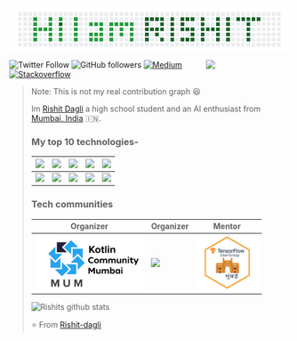 <a href=https://www.rishit.tech><img src=https://github.com/Rishit-dagli/Rishit-dagli/blob/master/images/header_image.png width=900></a>

<img align=right src=https://github.com/Rishit-dagli/Rishit-dagli/blob/master/images/octocat-anime.gif width=150>

![Twitter Follow](https://img.shields.io/twitter/follow/rishit_dagli?style=social)
![GitHub followers](https://img.shields.io/github/followers/Rishit-dagli?style=social)
[![Medium](https://github.com/Rishit-dagli/Rishit-dagli/blob/master/badges/medium.svg)](https://medium.com/@rishit.dagli)
[![Stackoverflow](https://github.com/Rishit-dagli/Rishit-dagli/blob/master/badges/stackoverflow.svg)](https://stackoverflow.com/users/11878567/rishit-dagli)

> Note: This is not my real contribution graph :laughing:
>
> Im [Rishit Dagli](https://www.rishit.tech) a high school student and an AI enthusiast from
> [Mumbai, India](https://www.google.com/maps/place/Rishit+Dagli/@19.2115497,72.8411235,15z/data=!4m5!3m4!1s0x0:0xf3ed3bb225394f3c!8m2!3d19.2115497!4d72.8411235) :india:.
>
> ### My top 10 technologies-
>
> |![](https://github.com/Rishit-dagli/Rishit-dagli/blob/master/badges/python.png)|![](https://github.com/Rishit-dagli/Rishit-dagli/blob/master/badges/tensorflow.svg)|![](https://github.com/Rishit-dagli/Rishit-dagli/blob/master/badges/gcp.png)|![](https://github.com/Rishit-dagli/Rishit-dagli/blob/master/badges/azure.png)|![](https://github.com/Rishit-dagli/Rishit-dagli/blob/master/badges/c++.png)|
> |---|---|---|---|---|
> |![](https://github.com/Rishit-dagli/Rishit-dagli/blob/master/badges/android.png)|![](https://github.com/Rishit-dagli/Rishit-dagli/blob/master/badges/javascript.svg)|![](https://github.com/Rishit-dagli/Rishit-dagli/blob/master/badges/node.svg)|![](https://github.com/Rishit-dagli/Rishit-dagli/blob/master/badges/docker.svg)|![](https://github.com/Rishit-dagli/Rishit-dagli/blob/master/badges/arduino.png)|
>
> ### Tech communities
>
> |Organizer|Organizer|Mentor|
> |---------|---------|------|
> |<a href=https://kotlinmumbai.tech><img src=https://github.com/Rishit-dagli/Rishit-dagli/blob/master/communities/kotlin_mumbai.png height=100px></a>|<a href=https://community.mozilla.org/groups/mozilla-mumbai/><img src=https://github.com/Rishit-dagli/Rishit-dagli/blob/master/communities/mozilla_mumbai.png height=100px></a>|<a href=https://www.meetup.com/tfugmumbai/><img src=https://github.com/Rishit-dagli/Rishit-dagli/blob/master/communities/tfug_mumbai.png height=100px></a>|
>
> ![Rishits github stats](https://github-readme-stats.vercel.app/api?username=Rishit-dagli&show_icons=true&title_color=fff&icon_color=79ff97&text_color=9f9f9f&bg_color=151515)
>
> ⭐️ From [Rishit-dagli](https://github.com/Rishit-dagli)
> 
